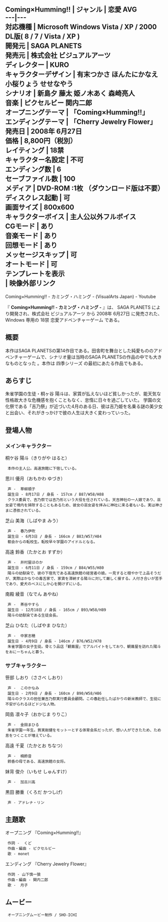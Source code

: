 Coming×Humming!!  |  ジャンル  |  恋愛  AVG     
---|---  
対応機種  |  Microsoft Windows  Vista  /  XP  /  2000    DL版(  8  /  7  /  Vista  /  XP  )     
開発元  |  SAGA PLANETS     
発売元  |  株式会社  ビジュアルアーツ     
ディレクター  |  KURO     
キャラクターデザイン  |  有末つかさ    ほんたにかなえ    小桜りょう    せせなやう     
シナリオ  |  新島夕    藤太    姫ノ木あく    森崎亮人     
音楽  |  ピクセルビー    関内二郎     
オープニングテーマ  |  「Coming×Humming!!」     
エンディングテーマ  |  「Cherry Jewelry Flower」     
発売日  |  2008年  6月27日     
価格  |  8,800円（税別）     
レイティング  |  18禁     
キャラクター名設定  |  不可   
エンディング数  |  6   
セーブファイル数  |  100   
メディア  |  DVD-ROM  :1枚  （ダウンロード版は不要）   
ディスクレス起動  |  可   
画面サイズ  |  800x600     
キャラクターボイス  |  主人公以外フルボイス   
CGモード  |  あり   
音楽モード  |  あり   
回想モード  |  あり   
メッセージスキップ  |  可   
オートモード  |  可   
テンプレートを表示  
|  映像外部リンク  
---  
Coming×Humming!! - カミング・ハミング -  (VisualArts Japan) - Youtube  
  
『 **Coming×Humming!! - カミング・ハミング -** 』は、  SAGA PLANETS  により開発され、株式会社  ビジュアルアーツ
から  2008年  6月27日  に発売された、  Windows  専用の  18禁  恋愛アドベンチャーゲーム  である。

##  概要  

本作はSAGA PLANETSの第14作目である。田舎町を舞台とした純愛もののアドベンチャーゲームで、シナリオ量は当時のSAGA
PLANETSの作品の中でも大きなものとなった    。本作は  四季シリーズ  の最初にあたる作品でもある。

##  あらすじ  

朱雀学園の生徒・桐ヶ谷 陽斗は、家賃が払えないほど貧しかったが、能天気な性格故大きな危機感を抱くこともなく、怠惰に日々を過ごしていた。
学園の文化祭である「吉乃祭」が近づいた4月のある日、彼は吉乃姫を名乗る謎の美少女と出会い、それがきっかけで彼の人生は大きく変わっていった。

##  登場人物  

###  メインキャラクター  

桐ケ谷 陽斗（きりがや はると）

     本作の主人公。高遠旅館に下宿している。 
思川 優月（おもかわ ゆづき）

     声 -  草柳順子 
     誕生日 - 8月17日 / 身長 - 157cm / B87/W58/H88 
     クラス委員で、吉乃祭では吉乃形という大役を任されている。天吉神社の一人娘であり、巫女姿で境内を掃除することもあるため、彼女の巫女姿を拝みに神社に来る者もいる。実は神さまに憑依されている。 
芝山 美海（しばやま みう）

     声 -  春乃伊吹 
     誕生日 - 6月3日 / 身長 - 166cm / B83/W57/H84 
     都会からの転校生。転校早々学園のアイドルとなる。 
高遠 鈴香（たかとお すずか）

     声 -  井村屋ほのか 
     誕生日 - 6月11日 / 身長 - 159cm / B84/W55/H80 
     陽斗の幼馴染で、彼の下宿先である高遠旅館の経営者の娘。一見すると穏やかで上品そうだが、実際はかなりの毒舌家で、家賃を滞納する陽斗に対して厳しく接する。人付き合いが苦手であり、愛犬のベスにしか心を開けずにいる。 
南殿 綾音（なでん あやね）

     声 -  茶谷やすら 
     誕生日 - 12月18日 / 身長 - 165cm / B93/W58/H89 
     陽斗の幼馴染である生徒会長。 
芝山 ひなた（しばやま ひなた）

     声 -  中家志穂 
     誕生日 - 4月9日 / 身長 - 146cm / B76/W52/H78 
     朱雀学園の女子生徒。骨とう品店「観葺屋」でアルバイトをしており、観葺屋を訪れた陽斗をおにーちゃんと慕う。 

###  サブキャラクター  

笹部 しおり（ささべ しおり）

     声 -  このかなみ 
     誕生日 - 2月9日 / 身長 - 160cm / B90/W58/H86 
     陽斗のクラスの担任兼吉乃祭実行委員会顧問。この春赴任したばかりの新米教師で、生徒に不安がられるほどドジな人物。 
岡島 凛々子（おかじま りりこ）

     声 -  金田まひる 
     朱雀学園一年生。質実剛健をモットーとする体育会系だったが、想い人ができたため、ため息をつくことが増えている。 
高遠 千夏（たかとお ちなつ）

     声 -  楠鈴音 
     鈴香の母である、高遠旅館の女将。 
妹背 俊介（いもせ しゅんすけ）

     声 -  加古川高   
黒田 勝重（くろだ かつしげ）

     声 - アドレナ・リン   

##  主題歌  

オープニング 『Coming×Humming!!』  

     作詞 -  くど   
     作曲・編曲 - ピクセルビー   
     歌 - monet   
エンディング 『Cherry Jewelry Flower』  

     作詞 - 山下慎一狼   
     作曲・編曲 - 関内二郎   
     歌 -  月子   

##  ムービー  

     オープニングムービー制作 / SHO-ICHI   

